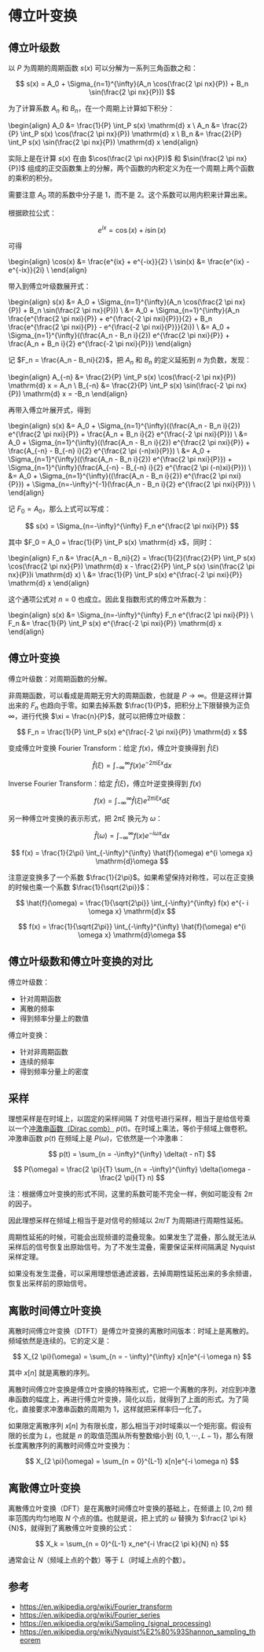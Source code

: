 # 傅立叶变换

## 傅立叶级数

以 $P$ 为周期的周期函数 $s(x)$ 可以分解为一系列三角函数之和：

$$
s(x) = A_0 + \Sigma_{n=1}^{\infty}(A_n \cos(\frac{2 \pi nx}{P}) + B_n \sin(\frac{2 \pi nx}{P}))
$$

为了计算系数 $A_n$ 和 $B_n$，在一个周期上计算如下积分：

\begin{align}
A_0 &= \frac{1}{P} \int_P s(x) \mathrm{d} x \\
A_n &= \frac{2}{P} \int_P s(x) \cos(\frac{2 \pi nx}{P}) \mathrm{d} x \\
B_n &= \frac{2}{P} \int_P s(x) \sin(\frac{2 \pi nx}{P}) \mathrm{d} x
\end{align}

实际上是在计算 $s(x)$ 在由 $\cos(\frac{2 \pi nx}{P})$ 和 $\sin(\frac{2 \pi nx}{P})$ 组成的正交函数集上的分解，两个函数的内积定义为在一个周期上两个函数的乘积的积分。

需要注意 $A_0$ 项的系数中分子是 1，而不是 2。这个系数可以用内积来计算出来。

根据欧拉公式：

$$
e^{ix} = \cos(x) + i \sin(x)
$$

可得

\begin{align}
\cos(x) &= \frac{e^{ix} + e^{-ix}}{2} \\
\sin(x) &= \frac{e^{ix} - e^{-ix}}{2i} \\
\end{align}

带入到傅立叶级数展开式：

\begin{align}
s(x) &= A_0 + \Sigma_{n=1}^{\infty}(A_n \cos(\frac{2 \pi nx}{P}) + B_n \sin(\frac{2 \pi nx}{P})) \\
&= A_0 + \Sigma_{n=1}^{\infty}(A_n \frac{e^{\frac{2 \pi nxi}{P}} + e^{\frac{-2 \pi nxi}{P}}}{2} + B_n \frac{e^{\frac{2 \pi nxi}{P}} - e^{\frac{-2 \pi nxi}{P}}}{2i}) \\
&= A_0 + \Sigma_{n=1}^{\infty}((\frac{A_n - B_n i}{2}) e^{\frac{2 \pi nxi}{P}} + \frac{A_n + B_n i}{2} e^{\frac{-2 \pi nxi}{P}})
\end{align}

记 $F_n = \frac{A_n - B_ni}{2}$，把 $A_n$ 和 $B_n$ 的定义延拓到 $n$ 为负数，发现：

\begin{align}
A_{-n} &= \frac{2}{P} \int_P s(x) \cos(\frac{-2 \pi nx}{P}) \mathrm{d} x = A_n \\
B_{-n} &= \frac{2}{P} \int_P s(x) \sin(\frac{-2 \pi nx}{P}) \mathrm{d} x = -B_n
\end{align}

再带入傅立叶展开式，得到

\begin{align}
s(x) &= A_0 + \Sigma_{n=1}^{\infty}((\frac{A_n - B_n i}{2}) e^{\frac{2 \pi nxi}{P}} + \frac{A_n + B_n i}{2} e^{\frac{-2 \pi nxi}{P}}) \\
&= A_0 + \Sigma_{n=1}^{\infty}((\frac{A_n - B_n i}{2}) e^{\frac{2 \pi nxi}{P}} + \frac{A_{-n} - B_{-n} i}{2} e^{\frac{2 \pi (-n)xi}{P}}) \\
&= A_0 + \Sigma_{n=1}^{\infty}((\frac{A_n - B_n i}{2}) e^{\frac{2 \pi nxi}{P}}) + \Sigma_{n=1}^{\infty}(\frac{A_{-n} - B_{-n} i}{2} e^{\frac{2 \pi (-n)xi}{P}}) \\
&= A_0 + \Sigma_{n=1}^{\infty}((\frac{A_n - B_n i}{2}) e^{\frac{2 \pi nxi}{P}}) + \Sigma_{n=-\infty}^{-1}(\frac{A_n - B_n i}{2} e^{\frac{2 \pi nxi}{P}}) \\
\end{align}

记 $F_0 = A_0$，那么上式可以写成：

$$
s(x) = \Sigma_{n=-\infty}^{\infty} F_n e^{\frac{2 \pi nxi}{P}}
$$

其中 $F_0 = A_0 = \frac{1}{P} \int_P s(x) \mathrm{d} x$，同时：

\begin{align}
F_n &= \frac{A_n - B_ni}{2} = \frac{1}{2}(\frac{2}{P} \int_P s(x) \cos(\frac{2 \pi nx}{P}) \mathrm{d} x - \frac{2}{P} \int_P s(x) \sin(\frac{2 \pi nx}{P})i \mathrm{d} x) \\
&= \frac{1}{P} \int_P s(x) e^{\frac{-2 \pi nxi}{P}} \mathrm{d} x
\end{align}

这个通项公式对 $n=0$ 也成立。因此复指数形式的傅立叶系数为：

\begin{align}
s(x) &= \Sigma_{n=-\infty}^{\infty} F_n e^{\frac{2 \pi nxi}{P}} \\
F_n &= \frac{1}{P} \int_P s(x) e^{\frac{-2 \pi nxi}{P}} \mathrm{d} x
\end{align}

## 傅立叶变换

傅立叶级数：对周期函数的分解。

非周期函数，可以看成是周期无穷大的周期函数，也就是 $P \to \infty$。但是这样计算出来的 $F_n$ 也趋向于零。如果去掉系数 $\frac{1}{P}$，把积分上下限替换为正负 $\infty$，进行代换 $\xi = \frac{n}{P}$，就可以把傅立叶级数：

$$
F_n = \frac{1}{P} \int_P s(x) e^{\frac{-2 \pi nxi}{P}} \mathrm{d} x
$$

变成傅立叶变换 Fourier Transform：给定 $f(x)$，傅立叶变换得到 $\hat{f}(\xi)$

$$
\hat{f}(\xi) = \int_{-\infty}^{\infty} f(x) e^{-2\pi i \xi x} \mathrm{d}x
$$

Inverse Fourier Transform：给定 $\hat{f}(\xi)$，傅立叶逆变换得到 $f(x)$

$$
f(x) = \int_{-\infty}^{\infty} \hat{f}(\xi) e^{2\pi i \xi x} \mathrm{d}\xi
$$

另一种傅立叶变换的表示形式，把 $2 \pi \xi$ 换元为 $\omega$：

$$
\hat{f}(\omega) = \int_{-\infty}^{\infty} f(x) e^{- i \omega x} \mathrm{d}x
$$

$$
f(x) = \frac{1}{2\pi} \int_{-\infty}^{\infty} \hat{f}(\omega) e^{i \omega x} \mathrm{d}\omega
$$

注意逆变换多了一个系数 $\frac{1}{2\pi}$。如果希望保持对称性，可以在正变换的时候也乘一个系数 $\frac{1}{\sqrt{2\pi}}$：

$$
\hat{f}(\omega) = \frac{1}{\sqrt{2\pi}} \int_{-\infty}^{\infty} f(x) e^{- i \omega x} \mathrm{d}x
$$

$$
f(x) = \frac{1}{\sqrt{2\pi}} \int_{-\infty}^{\infty} \hat{f}(\omega) e^{i \omega x} \mathrm{d}\omega
$$

## 傅立叶级数和傅立叶变换的对比

傅立叶级数：

- 针对周期函数
- 离散的频率
- 得到频率分量上的数值

傅立叶变换：

- 针对非周期函数
- 连续的频率
- 得到频率分量上的密度

## 采样

理想采样是在时域上，以固定的采样间隔 $T$ 对信号进行采样，相当于是给信号乘以一个[冲激串函数（Dirac comb）](https://en.wikipedia.org/wiki/Dirac_comb) $p(t)$。在时域上乘法，等价于频域上做卷积。冲激串函数 $p(t)$ 在频域上是 $P(\omega)$，它依然是一个冲激串：

$$
p(t) = \sum_{n = -\infty}^{\infty} \delta(t - nT)
$$

$$
P(\omega) = \frac{2 \pi}{T} \sum_{n = -\infty}^{\infty} \delta(\omega - \frac{2 \pi}{T} n)
$$

注：根据傅立叶变换的形式不同，这里的系数可能不完全一样，例如可能没有 $2 \pi$ 的因子。

因此理想采样在频域上相当于是对信号的频域以 $2 \pi / T$ 为周期进行周期性延拓。

周期性延拓的时候，可能会出现频谱的混叠现象。如果发生了混叠，那么就无法从采样后的信号恢复出原始信号。为了不发生混叠，需要保证采样间隔满足 Nyquist 采样定理。

如果没有发生混叠，可以采用理想低通滤波器，去掉周期性延拓出来的多余频谱，恢复出采样前的原始信号。

## 离散时间傅立叶变换

离散时间傅立叶变换（DTFT）是傅立叶变换的离散时间版本：时域上是离散的。频域依然是连续的。它的定义是：

$$
X_{2 \pi}(\omega) = \sum_{n = - \infty}^{\infty} x[n]e^{-i \omega n}
$$

其中 $x[n]$ 就是离散的序列。

离散时间傅立叶变换是傅立叶变换的特殊形式，它把一个离散的序列，对应到冲激串函数的幅度上，再进行傅立叶变换，简化以后，就得到了上面的形式。为了简化，直接要求冲激串函数的周期为 1，这样就把采样率归一化了。

如果限定离散序列 $x[n]$ 为有限长度，那么相当于对时域乘以一个矩形窗。假设有限的长度为 $L$，也就是 $n$ 的取值范围从所有整数缩小到 $\{0, 1, \cdots, L-1\}$，那么有限长度离散序列的离散时间傅立叶变换为：

$$
X_{2 \pi}(\omega) = \sum_{n = 0}^{L-1} x[n]e^{-i \omega n}
$$

## 离散傅立叶变换

离散傅立叶变换（DFT）是在离散时间傅立叶变换的基础上，在频谱上 $[0, 2 \pi)$ 频率范围内均匀地取 $N$ 个点的值。也就是说，把上式的 $\omega$ 替换为 $\frac{2 \pi k}{N}$，就得到了离散傅立叶变换的公式：

$$
X_k = \sum_{n = 0}^{L-1} x_ne^{-i \frac{2 \pi k}{N} n}
$$

通常会让 $N$（频域上点的个数）等于 $L$（时域上点的个数）。


## 参考

- <https://en.wikipedia.org/wiki/Fourier_transform>
- <https://en.wikipedia.org/wiki/Fourier_series>
- <https://en.wikipedia.org/wiki/Sampling_(signal_processing)>
- <https://en.wikipedia.org/wiki/Nyquist%E2%80%93Shannon_sampling_theorem>